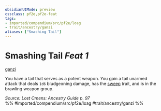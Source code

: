 ```yaml
---
obsidianUIMode: preview
cssclass: pf2e,pf2e-feat
tags:
- imported/compendium/src/pf2e/loag
- trait/ancestry/ganzi
aliases: ["Smashing Tail"]
---
```

# Smashing Tail  *Feat 1*  
[ganzi](ganzi-loag.md)  


You have a tail that serves as a potent weapon. You gain a tail unarmed attack that deals `1d6` bludgeoning damage, has the [sweep](sweep.md) trait, and is in the brawling weapon group.

*Source: Lost Omens: Ancestry Guide p. 97*  
%% #imported/compendium/src/pf2e/loag #trait/ancestry/ganzi %%